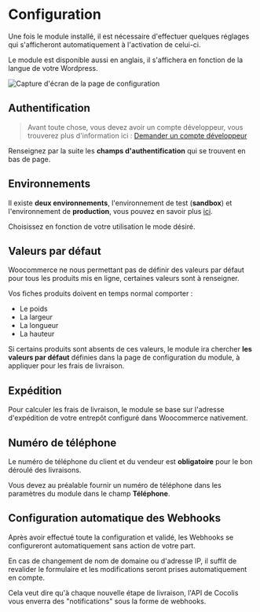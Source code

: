 # Configuration

Une fois le module installé, il est nécessaire d'effectuer quelques réglages qui s'afficheront automatiquement à l'activation de celui-ci.

Le module est disponible aussi en anglais, il s'affichera en fonction de la langue de votre Wordpress.

![Capture d'écran de la page de configuration](https://res.cloudinary.com/cocolis-prod/image/upload/v1615223852/Documentation/woocommerce/110348164-a2527d80-8031-11eb-9a8e-89fe90a26a8b_tns4qm.png)

## Authentification

> Avant toute chose, vous devez avoir un compte développeur, vous trouverez plus d'information ici :
> [Demander un compte développeur](https://doc.cocolis.fr/docs/cocolis-api/docs/Tutoriel-impl%C3%A9mentation/Getting-Started.md#2-demander-un-compte-d%C3%A9veloppeur)

Renseignez par la suite les **champs d'authentification** qui se trouvent en bas de page.

## Environnements

Il existe **deux environnements**, l'environnement de test (**sandbox**) et l'environnement de **production**, vous pouvez en savoir plus [ici](https://doc.cocolis.fr/docs/cocolis-api/docs/Installation-et-utilisation/01-Environnements.md).

Choisissez en fonction de votre utilisation le mode désiré.

## Valeurs par défaut

Woocommerce ne nous permettant pas de définir des valeurs par défaut pour tous les produits mis en ligne, certaines valeurs sont à renseigner.

Vos fiches produits doivent en temps normal comporter : 
- Le poids
- La largeur
- La longueur 
- La hauteur 

Si certains produits sont absents de ces valeurs, le module ira chercher **les valeurs par défaut** définies dans la page de configuration du module, à appliquer pour les frais de livraison.

## Expédition

Pour calculer les frais de livraison, le module se base sur l'adresse d'expédition de votre entrepôt configuré dans Woocommerce nativement.

## Numéro de téléphone

Le numéro de téléphone du client et du vendeur est **obligatoire** pour le bon déroulé des livraisons.

Vous devez au préalable fournir un numéro de téléphone dans les paramètres du module dans le champ **Téléphone**.

## Configuration automatique des Webhooks

Après avoir effectué toute la configuration et validé, les Webhooks se configureront automatiquement sans action de votre part.

En cas de changement de nom de domaine ou d'adresse IP, il suffit de revalider le formulaire et les modifications seront prises automatiquement en compte.

Cela veut dire qu'à  chaque nouvelle étape de livraison, l'API de Cocolis vous enverra des "notifications" sous la forme de webhooks.